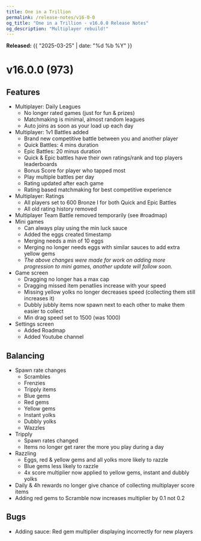 ```yaml
---
title: One in a Trillion
permalink: /release-notes/v16-0-0
og_title: "One in a Trillion - v16.0.0 Release Notes"
og_description: "Multiplayer rebuild!"
---
```

**Released:** {{ "2025-03-25" | date: "%d %b %Y" }}

# v16.0.0 (973)
## Features
- Multiplayer: Daily Leagues
  - No longer rated games (just for fun & prizes)
  - Matchmaking is minimal, almost random leagues
  - Auto joins as soon as your load up each day
- Multiplayer: 1v1 Battles added
  - Brand new competitive battle between you and another player
  - Quick Battles: 4 mins duration
  - Epic Battles: 20 minus duration
  - Quick & Epic battles have their own ratings/rank and top players leaderboards
  - Bonus Score for player who tapped most
  - Play multiple battles per day
  - Rating updated after each game
  - Rating based matchmaking for best competitive experience
- Multiplayer: Ratings
  - All players set to 600 Bronze I for both Quick and Epic Battles
  - All old rating history removed
- Multiplayer Team Battle removed temporarily (see #roadmap)
- Mini games
  - Can always play using the min luck sauce
  - Added the eggs created timestamp
  - Merging needs a min of 10 eggs
  - Merging no longer needs eggs with similar sauces to add extra yellow gems
  - *The above changes were made for work on adding more progression to mini games, another update will follow soon.*
- Game screen
  - Dragging no longer has a max cap
  - Dragging missed item penatlies increase with your speed
  - Missing yellow yolks no longer decreases speed (collecting them still increases it)
  - Dubbly jubbly items now spawn next to each other to make them easier to collect
  - Min drag speed set to 1500 (was 1000)
- Settings screen
  - Added Roadmap
  - Added Youtube channel

## Balancing
- Spawn rate changes 
  - Scrambles
  - Frenzies
  - Tripply items
  - Blue gems
  - Red gems
  - Yellow gems
  - Instant yolks
  - Dubbly yolks
  - Wazzles
- Tripply
  - Spawn rates changed
  - Items no longer get rarer the more you play during a day
- Razzling
  - Eggs, red & yellow gems and all yolks more likely to razzle
  - Blue gems less likely to razzle
  - 4x score multiplier now applied to yellow gems, instant and dubbly yolks
- Daily & 4h rewards no longer give chance of collecting multiplayer score items
- Adding red gems to Scramble now increases multiplier by 0.1 not 0.2

## Bugs
- Adding sauce: Red gem multiplier displaying incorrectly for new players
